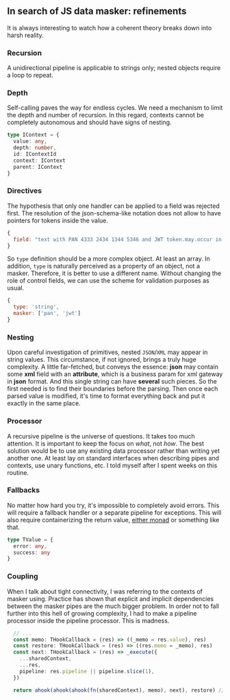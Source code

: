 ## In search of JS data masker: refinements

It is always interesting to watch how a coherent theory breaks down into harsh reality.

### Recursion
A unidirectional pipeline is applicable to strings only; nested objects require a loop to repeat.

### Depth
Self-calling paves the way for endless cycles. We need a mechanism to limit the depth and number of recursion.
In this regard, contexts cannot be completely autonomous and should have signs of nesting.
```typescript
type IContext = {
  value: any,
  depth: number,
  id: IContextId
  context: IContext
  parent: IContext
}
```

### Directives
The hypothesis that only one handler can be applied to a field was rejected first.
The resolution of the json-schema-like notation does not allow to have pointers for tokens inside the value.
```javascript
{
  field: "text with PAN 4333 2434 1344 5346 and JWT token.may.occur in simultaneously"
}
```
So `type` definition should be a more complex object. At least an array.
In addition, `type` is naturally perceived as a property of an object, not a masker. Therefore, it is better to use a different name.
Without changing the role of control fields, we can use the scheme for validation purposes as usual.
```javascript
{
  type: 'string',
  masker: ['pan', 'jwt']
}
```

### Nesting 
Upon careful investigation of primitives, nested `JSON`/`XML` may appear in string values. This circumstance, if not ignored, brings a truly huge complexity. A little far-fetched, but conveys the essence: **json** may contain some **xml** field with an **attribute**, which is a business param for xml gateway in **json** format. 
And this single string can have **several** such pieces. So the first needed is to find their boundaries before the parsing. Then once each parsed value is modified, it's time to format everything back and put it exactly in the same place.

### Processor
A recursive pipeline is the universe of questions. It takes too much attention. It is important to keep the focus on _what_, not _how_.
The best solution would be to use any existing data processor rather than writing yet another one. At least lay on standard interfaces when describing pipes and contexts, use unary functions, etc.
I told myself after I spent weeks on this routine.

### Fallbacks
No matter how hard you try, it's impossible to completely avoid errors. This will require a fallback handler or a separate pipeline for exceptions.
This will also require containerizing the return value, [either monad](https://blog.logrocket.com/elegant-error-handling-with-the-javascript-either-monad-76c7ae4924a1/) or something like that.
```typescript
type TValue = {
  error: any,
  success: any
}
```

### Coupling
When I talk about tight connectivity, I was referring to the contexts of masker using. Practice has shown that explicit and implicit dependencies between the masker pipes are the much bigger problem.
In order not to fall further into this hell of growing complexity, I had to make a pipeline processor inside the pipeline processor. This is madness.
```typescript
  // ...
  const memo: THookCallback = (res) => ((_memo = res.value), res)
  const restore: THookCallback = (res) => ((res.memo = _memo), res)
  const next: THookCallback = (res) => _execute({
    ...sharedContext,
    ...res,
    pipeline: res.pipeline || pipeline.slice(1),
  })

  return ahook(ahook(ahook(fn(sharedContext), memo), next), restore) // Pipeline inside pipeline executor.
```